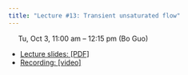 ```yaml
---
title: "Lecture #13: Transient unsaturated flow"
---
```


&nbsp;&nbsp;&nbsp;&nbsp;&nbsp;Tu, Oct 3, 11:00 am – 12:15 pm (Bo Guo)

- [Lecture slides: [PDF]](../assets/lecture_slides/Lecture_13_(10-3-2023).pdf) 
- [Recording: [video]](https://arizona.zoom.us/rec/share/RlDkungYHKZ4omM3HH7Zu825R-lOW5TQHsdqok7ldzP7MG0rGlj0uM8NPgx8aBSi.4jwxpL6Bnxo00jqB)
